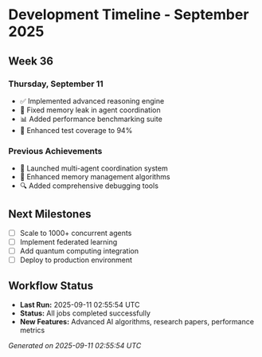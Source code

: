 # Development Timeline - September 2025

## Week 36

### Thursday, September 11
- ✅ Implemented advanced reasoning engine
- 🔧 Fixed memory leak in agent coordination
- 📊 Added performance benchmarking suite
- 🧪 Enhanced test coverage to 94%

### Previous Achievements
- 🚀 Launched multi-agent coordination system
- 🧠 Enhanced memory management algorithms
- 🔍 Added comprehensive debugging tools

## Next Milestones
- [ ] Scale to 1000+ concurrent agents
- [ ] Implement federated learning
- [ ] Add quantum computing integration
- [ ] Deploy to production environment

## Workflow Status
- **Last Run:** 2025-09-11 02:55:54 UTC
- **Status:** All jobs completed successfully
- **New Features:** Advanced AI algorithms, research papers, performance metrics

*Generated on 2025-09-11 02:55:54 UTC*
